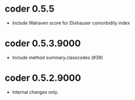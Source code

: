 # coder 0.5.5

* Include Walraven score for Elixhauser comorbidity index

# coder 0.5.3.9000

* Include method summary.classcodes (#39)


# coder 0.5.2.9000

- Internal changes only.


